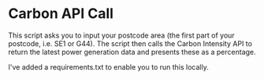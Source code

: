# Carbon API Call

This script asks you to input your postcode area (the first part of your postcode, i.e. SE1 or G44). The script then calls the Carbon Intensity API to return the latest power generation data and presents these as a percentage.

I've added a requirements.txt to enable you to run this locally. 
